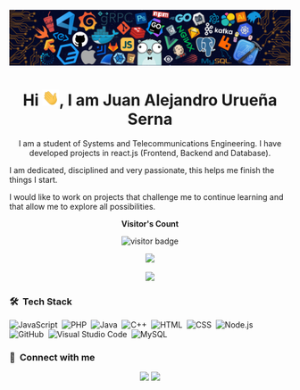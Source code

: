 <p align="center"><img src="https://raw.githubusercontent.com/KevinPatel04/KevinPatel04/master/header.png"></p>

<h1 align="center">Hi <img src="https://raw.githubusercontent.com/KevinPatel04/KevinPatel04/master/Hi.gif" width="30px">, I am Juan Alejandro Urueña Serna</h1>

<p align="center" width="150px">
I am a student of Systems and Telecommunications Engineering. I have developed projects in react.js (Frontend, Backend and Database).

I am dedicated, disciplined and very passionate, this helps me finish the things I start.

I would like to work on projects that challenge me to continue learning and that allow me to explore all possibilities.</p>

<p align="center"><b>Visitor's Count</b></p>
<p align="center"><img src="https://profile-counter.glitch.me/%7BUruena2603%7D/count.svg" alt="visitor badge"/></p>
<p align="center"><img src="https://github-readme-stats.vercel.app/api/top-langs/?username=Uruena2603&layout=compact&hide=TSQL&theme=chartreuse-dark"></p>

<p align="center" ><img src="https://github-readme-streak-stats.herokuapp.com?user=Uruena2603&theme=chartreuse-dark"></p>

### 🛠 &nbsp;Tech Stack

![JavaScript](https://img.shields.io/badge/-JavaScript-05122A?style=flat&logo=javascript)&nbsp;
![PHP](https://img.shields.io/badge/-PHP-05122A?style=flat&logo=php&logoColor=777BB4)&nbsp;
![Java](https://img.shields.io/badge/-Java-05122A?style=flat&logo=Java&logoColor=FFA518)&nbsp;
![C++](https://img.shields.io/badge/-C++-05122A?style=flat&logo=C%2B%2B&logoColor=00599C)&nbsp;
![HTML](https://img.shields.io/badge/-HTML-05122A?style=flat&logo=HTML5)&nbsp;
![CSS](https://img.shields.io/badge/-CSS-05122A?style=flat&logo=CSS3&logoColor=1572B6)&nbsp;
![Node.js](https://img.shields.io/badge/-Node.js-05122A?style=flat&logo=node.js&logoColor=339933)&nbsp;
![GitHub](https://img.shields.io/badge/-GitHub-05122A?style=flat&logo=github)&nbsp;
![Visual Studio Code](https://img.shields.io/badge/-Visual%20Studio%20Code-05122A?style=flat&logo=visual-studio-code&logoColor=007ACC)&nbsp;
![MySQL](https://img.shields.io/badge/-MySQL-05122A?style=flat&logo=mysql&logoColor=4479A1)&nbsp;


### :link: &nbsp;Connect with me

<p align="center">
<a href="mailto:alejourus2003@gmail.com"><img src="https://img.shields.io/badge/-alejourus2003@gmail.com-D14836?style=for-the-badge&logo=Gmail&logoColor=white"/></a>
<a href="https://www.instagram.com/uruena_15/"><img src="https://img.shields.io/badge/-uruena_15-E4405F?style=for-the-badge&logo=Instagram&logoColor=white"/></a>
</p>
